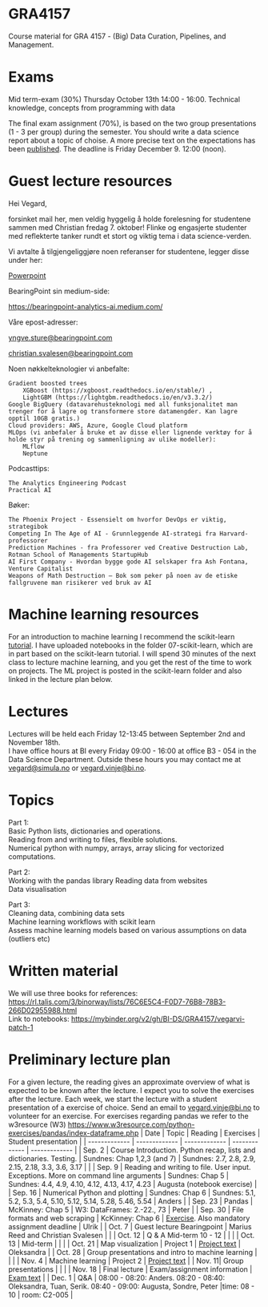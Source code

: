 # GRA4157
Course material for  GRA 4157 - (Big) Data Curation, Pipelines, and Management.

# Exams
Mid term-exam (30%) Thursday October 13th 14:00 - 16:00. Technical knowledge, concepts from programming with data

The final exam assignment (70%), is based on the two group presentations (1 - 3 per group) during the semester. You should write a data science report about a topic of choise. A more precise text on the expectations has been [published](https://github.com/BI-DS/GRA4157/blob/main/exam/GRA4157-final-report.pdf). The deadline is Friday December 9. 12:00 (noon). 

# Guest lecture resources
Hei Vegard,

forsinket mail her, men veldig hyggelig å holde forelesning for studentene sammen med Christian fredag 7. oktober! Flinke og engasjerte studenter med reflekterte tanker rundt et stort og viktig tema i data science-verden.


Vi avtalte å tilgjengeliggjøre noen referanser for studentene, legger disse under her:


[Powerpoint](https://github.com/BI-DS/GRA4157/blob/main/Gjesteforelesning_BI_DataPipelines_for_ML.pdf)
 

BearingPoint sin medium-side:

https://bearingpoint-analytics-ai.medium.com/
 

Våre epost-adresser:

yngve.sture@bearingpoint.com

christian.svalesen@bearingpoint.com


Noen nøkkelteknologier vi anbefalte:

    Gradient boosted trees
        XGBoost (https://xgboost.readthedocs.io/en/stable/) ,
        LightGBM (https://lightgbm.readthedocs.io/en/v3.3.2/)
    Google BigQuery (datavarehusteknologi med all funksjonalitet man trenger for å lagre og transformere store datamengder. Kan lagre opptil 10GB gratis.)
    Cloud providers: AWS, Azure, Google Cloud platform
    MLOps (vi anbefaler å bruke et av disse eller lignende verktøy for å holde styr på trening og sammenligning av ulike modeller):
        MLflow
        Neptune

Podcasttips:

    The Analytics Engineering Podcast
    Practical AI

Bøker:

    The Phoenix Project - Essensielt om hvorfor DevOps er viktig, strategibok
    Competing In The Age of AI - Grunnleggende AI-strategi fra Harvard-professorer
    Prediction Machines - fra Professorer ved Creative Destruction Lab, Rotman School of Managements StartupHub
    AI First Company - Hvordan bygge gode AI selskaper fra Ash Fontana, Venture Capitalist
    Weapons of Math Destruction – Bok som peker på noen av de etiske fallgruvene man risikerer ved bruk av AI

# Machine learning resources
For an introduction to machine learning I recommend the scikit-learn [tutorial](https://scikit-learn.org/stable/tutorial/basic/tutorial.html). I have uploaded notebooks in the folder 07-scikit-learn, which are in part based on the scikit-learn tutorial. I will spend 30 minutes of the next class to lecture machine learning, and you get the rest of the time to work on projects. The ML project is posted in the scikit-learn folder and also linked in the lecture plan below. 

# Lectures
Lectures will be held each Friday 12-13:45 between September 2nd and November 18th.  
I have office hours at BI every Friday 09:00 - 16:00 at office B3 - 054 in the Data Science Department. Outside these hours you may contact me at vegard@simula.no or vegard.vinje@bi.no. 


# Topics
Part 1:   
Basic Python lists, dictionaries and operations.   
Reading from and writing to files, flexible solutions.  
Numerical python with numpy, arrays, array slicing for vectorized computations.   


Part 2:   
Working with the pandas library 
Reading data from websites  
Data visualisation  

Part 3:  
Cleaning data, combining data sets  
Machine learning workflows with scikit learn  
Assess machine learning models based on various assumptions on data (outliers etc)  


# Written material 
We will use three books for references: https://rl.talis.com/3/binorway/lists/76C6E5C4-F0D7-76B8-78B3-266D02955988.html  
Link to notebooks: https://mybinder.org/v2/gh/BI-DS/GRA4157/vegarvi-patch-1


# Preliminary lecture plan
For a given lecture, the reading gives an approximate overview of what is expected to be known after the lecture. I expect you to solve the exercises after the lecture. Each week, we start the lecture with a student presentation of a exercise of choice. Send an email to vegard.vinje@bi.no to volunteer for an exercise. For exercises regarding pandas we refer to the w3resource (W3) https://www.w3resource.com/python-exercises/pandas/index-dataframe.php
| Date  | Topic | Reading | Exercises | Student presentation |
| ------------- | ------------- | ------------- | ------------- | ------------- |
| Sep. 2  | Course Introduction. Python recap, lists and dictionaries. Testing.  | Sundnes: Chap 1,2,3 (and 7) | Sundnes: 2.7, 2.8, 2.9, 2.15, 2.18, 3.3, 3.6, 3.17 | |
| Sep. 9  | Reading and writing to file. User input. Exceptions. More on command line arguments  | Sundnes: Chap 5 | Sundnes: 4.4, 4.9, 4.10, 4.12, 4.13, 4.17, 4.23 | Augusta (notebook exercise) |
| Sep. 16  | Numerical Python and plotting  | Sundnes: Chap 6 | Sundnes: 5.1, 5.2, 5.3, 5.4, 5.10, 5.12, 5.14, 5.28, 5.46, 5.54    | Anders | 
| Sep. 23  | Pandas | McKinney: Chap 5 | W3: DataFrames: 2.-22., 73  | Peter | 
| Sep. 30 | File formats and web scraping | KcKinney: Chap 6 | [Exercise](https://github.com/BI-DS/GRA4157/blob/main/mid-term-exercise/Exercise_project.pdf). Also mandatory assignment deadline | Ulrik |
| Oct. 7 | Guest lecture Bearingpoint | Marius Reed and Christian Svalesen | |
| Oct. 12 | Q & A Mid-term 10 - 12 | | | 
| Oct. 13 | Mid-term | | |
| Oct. 21 | Map visualization | Project 1 | [Project text](https://github.com/BI-DS/GRA4157/blob/main/lectures/06-visualization-project/GroupProject.pdf) | Oleksandra |
| Oct. 28 | Group presentations and intro to machine learning | | |
| Nov. 4 | Machine learning | Project 2 | [Project text](https://github.com/BI-DS/GRA4157/blob/main/lectures/07-scikit-learn/GroupProjectML.pdf) |
| Nov. 11| Group presentations | | | 
| Nov. 18 | Final lecture | Exam/assignment information | [Exam text](https://github.com/BI-DS/GRA4157/blob/main/exam/GRA4157-final-report.pdf) | 
| Dec. 1 | Q&A | 08:00 - 08:20: Anders. 08:20 - 08:40: Oleksandra, Tuan, Serik. 08:40 - 09:00: Augusta, Sondre, Peter |time: 08 - 10 | room: C2-005 |
